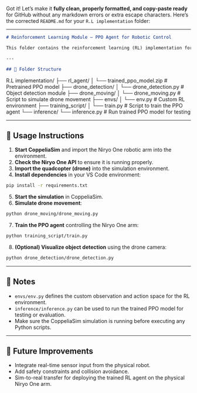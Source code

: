 Got it! Let’s make it **fully clean, properly formatted, and copy-paste ready** for GitHub without any markdown errors or extra escape characters. Here’s the corrected `README.md` for your `R.L implementation` folder:

---

```markdown
# Reinforcement Learning Module — PPO Agent for Robotic Control

This folder contains the reinforcement learning (RL) implementation for the **Intelligent 6-DOF Robotic Defense & Rescue System**. The PPO agent is trained to control the Niryo One robotic arm for tasks like tracking and interacting with a moving drone within a simulated environment.

---

## 📂 Folder Structure

```

R.L implementation/
├── rl_agent/
│   └── trained_ppo_model.zip    # Pretrained PPO model
├── drone_detection/
│   └── drone_detection.py       # Object detection module
├── drone_moving/
│   └── drone_moving.py          # Script to simulate drone movement
├── envs/
│   └── env.py                   # Custom RL environment
├── training_script/
│   └── train.py                 # Script to train the PPO agent
└── inference/
└── inference.py             # Run trained PPO model for testing



---

## 🚀 Usage Instructions

1. **Start CoppeliaSim** and import the Niryo One robotic arm into the environment.
2. **Check the Niryo One API** to ensure it is running properly.
3. **Import the quadcopter (drone)** into the simulation environment.
4. **Install dependencies** in your VS Code environment:

```bash
pip install -r requirements.txt
```

5. **Start the simulation** in CoppeliaSim.
6. **Simulate drone movement**:

```bash
python drone_moving/drone_moving.py
```

7. **Train the PPO agent** controlling the Niryo One arm:

```bash
python training_script/train.py
```

8. **(Optional) Visualize object detection** using the drone camera:

```bash
python drone_detection/drone_detection.py
```

---

## 📌 Notes

* `envs/env.py` defines the custom observation and action space for the RL environment.
* `inference/inference.py` can be used to run the trained PPO model for testing or evaluation.
* Make sure the CoppeliaSim simulation is running before executing any Python scripts.

---

## 🔮 Future Improvements

* Integrate real-time sensor input from the physical robot.
* Add safety constraints and collision avoidance.
* Sim-to-real transfer for deploying the trained RL agent on the physical Niryo One arm.

```



